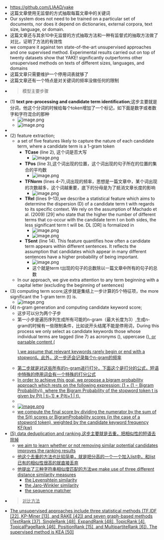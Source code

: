 - https://github.com/LIAAD/yake
- 这篇文章使用无监督的方式抽取每篇文章中的关键词
- Our system does not need to be trained on a particular set of documents, nor does it depend on dictionaries, external corpora, text size, language, or domain.
- 这篇文章还与其余10中无监督的方式抽取方法和一种有监督式的抽取方法做了对比，证明了方法的有效性
- we compare it against ten state-of-the-art unsupervised approaches and one supervised method. Experimental results carried out on top of twenty datasets show that YAKE! significantly outperforms other unsupervised methods on texts of different sizes, languages, and domains
- 这篇文章只需要维护一个停用词表就够了
- 这篇文章还有一个特点是对关键词的频率没做任何的限制
-
  >模型主要步骤
- (1) **text pre-processing and candidate term identification**;这步主要就是分词，他这个分词的时候给每个token增加了一个标记，如下面是数字或者数字和字符混合的那种
	- ![image.png](../assets/image_1667376307189_0.png)
	- ![image.png](../assets/image_1667376319241_0.png)
-
- (2) feature extraction;
	- a set of five features likely to capture the nature of each candidate term, where a candidate term is a 1-gram token
		- **TCase** (line 2), 这个词是否大写
			- ![image.png](../assets/image_1667377127919_0.png)
		- **TPos** (line 3),这个词出现的位置，这个词出现的句子所在的位置的集合的平均数
			- ![image.png](../assets/image_1667377359083_0.png)
		- **TFNorm** (lines 4–7),词出现的频率，思想是一篇文章中，某个词出现的次数越多，这个词越重要，底下的分母是为了抵消文章长度的影响
			- ![image.png](../assets/image_1667377451592_0.png)
		- **TRel** (lines 9–13),we describe a statistical feature which aims to determine the dispersion (D) of a candidate term t with regards to its specific context. We rely on the assumption of Machado et al. (2009) [29] who state that the higher the number of different terms that co-occur with the candidate term t on both sides, the less significant term t will be. DL [DR] is formalized in
			- ![image.png](../assets/image_1667378005770_0.png)
			- ![image.png](../assets/image_1667378016472_0.png)
		- **TSent** (line 14). This feature quantifies how often a candidate term appears within different sentences. It reflects the assumption that candidates which appear in many different sentences have a higher probability of being important.
			- ![image.png](../assets/image_1667378183340_0.png)
			- 这个就是term t出现的句子的总数除以一篇文章中所有的句子的总数
	- In our approach, we give extra attention to any term beginning with a capital letter (excluding the beginning of sentences)
- (3) computing term score;这步就是集结上一步计算的5个特征项，the more significant the 1-gram term (t) is.
	- ![image.png](../assets/image_1667378706283_0.png)
- (4) n-gram generation and computing candidate keyword score;
	- 这步可以分为两个子步
	- 第一小步是遍历序列生成所有可能的n-gram（最大长度为3）,生成n-gram的时候有一些限制条件，比如说开头结尾不能是停用词，During this process we only select as candidate keywords those whose individual terms are tagged (line 7) as acronyms (<a>), uppercase (<U>), or parsable content (<p>).we assume that relevant keywords rarely begin or end with a stopword。此外，这一步还会记录每个n-gram的频率
	- 第二步就是对这些所有的n-gram进行打分，下面这个是打分的公式，短语中特殊的停用词会有一个特殊的打分公式
	- In order to achieve this goal, we propose a bigram probability approach which rests on the following expression: (1 + (1 − Bigram Probability)), where the Bigram Probability of the stopword token t is given by P(t | ti−1) ∗ P(ti+1 | t).
	-
	- ![image.png](../assets/image_1667380309174_0.png)
	- we compute the final score by dividing the numerator by the sum of the S(t) scores or BigramProbability scores (in the case of a stopword token), weighted by the candidate
	  keyword frequency KF(kw)
- (5) data deduplication and ranking.这步主要就是去重，把相似性的短语去除掉
	- we aim to learn whether or not removing similar potential candidates improves the
	  ranking results
	- 他这个去重的方法也比较简单，就是把分高的一个一个加入list中，和list已有的相似性很高的就直接丢弃
	- 他提出了三种字符串相似度匹配的方法we make use of three different distance similarity measures
		- the Levenshtein similarity
		- the Jaro-Winkler similarity
		- the sequence matcher
-
  >对比方法
- The unsupervised approaches include three statistical methods (TF.IDF [22], KP-Miner [13], and RAKE [42]) and seven graph-based methods (TextRank [37], SingleRank [48], ExpandRank [48], TopicRank [4], TopicalPageRank [46], PositionRank [15], and MultipartiteRank [6]). The supervised method is KEA [50]